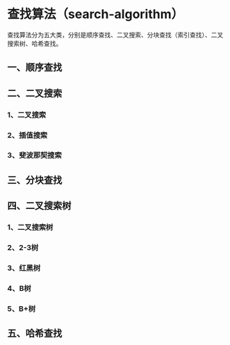 # 查找算法（search-algorithm） 
查找算法分为五大类，分别是顺序查找、二叉搜索、分块查找（索引查找）、二叉搜索树、哈希查找。<br>
## 一、顺序查找  


## 二、二叉搜索
### 1、二叉搜索  
### 2、插值搜索  
### 3、斐波那契搜索  

## 三、分块查找

## 四、二叉搜索树
### 1、二叉搜索树  

### 2、2-3树  

### 3、红黑树  

### 4、B树  

### 5、B+树  

## 五、哈希查找

